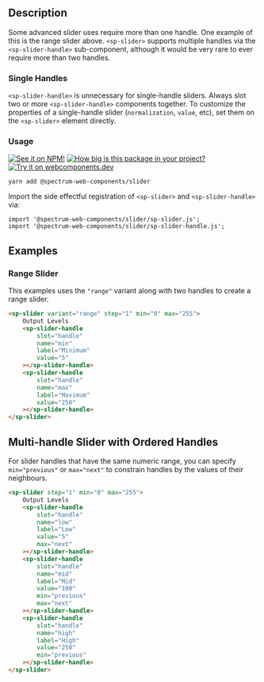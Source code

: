 ## Description

Some advanced slider uses require more than one handle. One example of this is the
range slider above. `<sp-slider>` supports multiple handles via the `<sp-slider-handle>` sub-component, although it would be very rare to ever require more than two handles.

### Single Handles

`<sp-slider-handle>` is unnecessary for single-handle sliders. Always slot two or more `<sp-slider-handle>` components together.
To customize the properties of a single-handle slider (`normalization`, `value`, etc), set them on the `<sp-slider>` element directly.

### Usage

[![See it on NPM!](https://img.shields.io/npm/v/@spectrum-web-components/slider?style=for-the-badge)](https://www.npmjs.com/package/@spectrum-web-components/slider)
[![How big is this package in your project?](https://img.shields.io/bundlephobia/minzip/@spectrum-web-components/slider?style=for-the-badge)](https://bundlephobia.com/result?p=@spectrum-web-components/slider)
[![Try it on webcomponents.dev](https://img.shields.io/badge/Try%20it%20on-webcomponents.dev-green?style=for-the-badge)](https://webcomponents.dev/edit/collection/fO75441E1Q5ZlI0e9pgq/U7LQv7LsAVBwJayJXG3B/src/index.ts)

```
yarn add @spectrum-web-components/slider
```

Import the side effectful registration of `<sp-slider>` and `<sp-slider-handle>` via:

```
import '@spectrum-web-components/slider/sp-slider.js';
import '@spectrum-web-components/slider/sp-slider-handle.js';
```

## Examples

### Range Slider

This examples uses the `"range"` variant along with two handles to create a range slider.

```html
<sp-slider variant="range" step="1" min="0" max="255">
    Output Levels
    <sp-slider-handle
        slot="handle"
        name="min"
        label="Minimum"
        value="5"
    ></sp-slider-handle>
    <sp-slider-handle
        slot="handle"
        name="max"
        label="Maximum"
        value="250"
    ></sp-slider-handle>
</sp-slider>
```

## Multi-handle Slider with Ordered Handles

For slider handles that have the same numeric range, you can specify `min="previous"` or `max="next"` to constrain handles by the values of their neighbours.

```html
<sp-slider step="1" min="0" max="255">
    Output Levels
    <sp-slider-handle
        slot="handle"
        name="low"
        label="Low"
        value="5"
        max="next"
    ></sp-slider-handle>
    <sp-slider-handle
        slot="handle"
        name="mid"
        label="Mid"
        value="100"
        min="previous"
        max="next"
    ></sp-slider-handle>
    <sp-slider-handle
        slot="handle"
        name="high"
        label="High"
        value="250"
        min="previous"
    ></sp-slider-handle>
</sp-slider>
```

